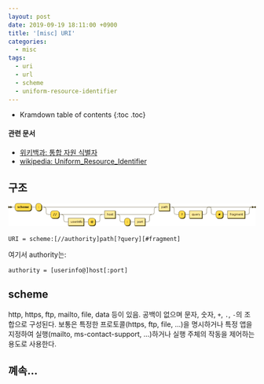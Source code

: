 ```yaml
---
layout: post
date: 2019-09-19 18:11:00 +0900
title: '[misc] URI'
categories:
  - misc
tags:
  - uri
  - url
  - scheme
  - uniform-resource-identifier
---
```


* Kramdown table of contents
{:toc .toc}

#### 관련 문서

- [위키백과: 통합 자원 식별자](https://ko.wikipedia.org/wiki/%ED%86%B5%ED%95%A9_%EC%9E%90%EC%9B%90_%EC%8B%9D%EB%B3%84%EC%9E%90)
- [wikipedia: Uniform_Resource_Identifier](https://en.wikipedia.org/wiki/Uniform_Resource_Identifier)

## 구조

![](/images/uri-syntax-diagram.png)

```
URI = scheme:[//authority]path[?query][#fragment]
```

여기서 authority는:

```
authority = [userinfo@]host[:port]
```

## scheme

http, https, ftp, mailto, file, data 등이 있음. 공백이 없으며 문자, 숫자, `+`, `.`, `-`의 조합으로 구성된다. 보통은 특정한 프로토콜(https, ftp, file, ...)을 명시하거나 특정 앱을 지정하여 실행(mailto, ms-contact-support, ...)하거나 실행 주체의 작동을 제어하는 용도로 사용한다.

## 꼐속...
